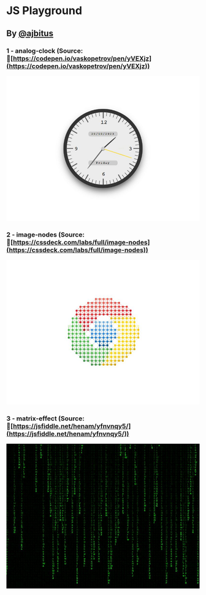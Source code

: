 # JS Playground
## By [@ajbitus](https://github.com/ajbitus)
### 1 - analog-clock (Source: 🔗[https://codepen.io/vaskopetrov/pen/yVEXjz](https://codepen.io/vaskopetrov/pen/yVEXjz))
![analog-clock](./analog-clock/output.jpg "analog-clock")
### 2 - image-nodes (Source: 🔗[https://cssdeck.com/labs/full/image-nodes](https://cssdeck.com/labs/full/image-nodes))
![image-nodes](./image-nodes/output.jpg "image-nodes")
### 3 - matrix-effect (Source: 🔗[https://jsfiddle.net/henam/yfnvnqy5/](https://jsfiddle.net/henam/yfnvnqy5/))
![matrix-effect](./matrix-effect/output.jpg "matrix-effect")
